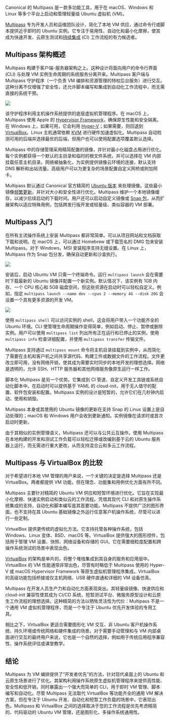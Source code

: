 Canonical 的 Multipass 是一款多功能工具，用于在 macOS、Windows 和 Linux 等多个平台上启动和管理轻量级 Ubuntu 虚拟机 (VM)。

[Multipass](https://canonical.com/multipass) 专为开发人员和运维团队设计，简化了本地 VM 供应，通过命令行或脚本提供近乎即时的 Ubuntu 实例。它专注于易用性、自动化和最小化摩擦，使其成为快速开发、云原生测试和[持续集成](https://thenewstack.io/ci-cd/) (CI) 工作流程的有力候选者。

## Multipass 架构概述

Multipass 构建于客户端-服务器架构之上。这种设计将面向用户的命令行界面 (CLI) 与处理 VM 实例生命周期的系统服务分离开来。Multipass 客户端与 Multipass 守护程序（一个负责 VM 编排和资源管理的特权后台服务）进行交互。这种分离不仅增强了安全性，还允许脚本编写和集成到自动化工作流程中，而无需直接的系统干预。

[![](https://cdn.thenewstack.io/media/2025/10/6e984517-screenshot-2025-10-17-at-10.44.08%E2%80%AFam-1024x717.png)](https://cdn.thenewstack.io/media/2025/10/6e984517-screenshot-2025-10-17-at-10.44.08%E2%80%AFam-1024x717.png)

该守护程序利用主机操作系统提供的底层虚拟机管理程序。在 macOS 上，Multipass 使用 Apple 的 [Hypervisor Framework](https://developer.apple.com/documentation/hypervisor)，确保原生性能和安全隔离。在 Windows 上，如果可用，它会利用 [Hyper-V](https://learn.microsoft.com/en-us/windows-server/virtualization/hyper-v/get-started/install-hyper-v)；如果需要，则回退到 [VirtualBox](https://www.virtualbox.org/)。Linux 主机通常依赖 [KVM](https://www.redhat.com/en/topics/virtualization/what-is-KVM) 进行硬件加速虚拟化。Multipass 自动检测可用的后端并选择最优的后端，但用户也可以使用配置选项覆盖默认选择。

Multipass 中的存储管理采用精简配置的镜像，并针对最小化磁盘占用进行优化。每个实例都获得一个默认的主目录和临时的根文件系统，并可以选择在 VM 内部挂载任意主机目录。网络被抽象化，为实例提供镜像云环境的连接，默认支持 DNS 解析和出站流量。高级用户可以为更复杂的场景配置自定义网桥或附加网卡。

Multipass 默认通过 Canonical 官方精简的 [Ubuntu 版本](https://releases.ubuntu.com/) 来处理镜像。这些最小镜像[频繁更新](https://thenewstack.io/ubuntu-25-10-replaces-sudo-with-a-rust-based-equivalent/)，并针对大小和安全性进行优化。Multipass 维护一个本地镜像缓存，以减少后续启动的下载时间。用户还可以启动自定义镜像或 [Snap 包](https://thenewstack.io/an-introduction-to-the-snap-universal-package-manager/)，从而扩展架构以适应特殊用例，包括跨发行版开发或轻量级、类似容器的 VM 部署。

## Multipass 入门

在所有主流操作系统上安装 Multipass 都非常简单。可以从项目网站和文档获取下载和说明。在 macOS 上，可以通过 Homebrew 或下载签名的 DMG 包来安装 Multipass。对于 Windows，MSI 安装程序支持无缝设置。在 Linux 上，Multipass 作为 Snap 包分发，确保自动更新和沙盒执行。

[![](https://cdn.thenewstack.io/media/2025/10/8b72d936-carbon-1024x806.png)](https://cdn.thenewstack.io/media/2025/10/8b72d936-carbon-1024x806.png)

安装后，启动 Ubuntu VM 只需一个终端命令。运行 `multipass launch` 会在需要时下载最新的 Ubuntu 镜像并配置一个新实例。默认情况下，该实例有 1GB 内存、一个 CPU 核心和 5GB 磁盘空间，但这些资源在启动时可以轻松自定义。例如，指定 `multipass launch --name dev --cpus 2 --memory 4G --disk 20G` 会设置一个具有更多资源的开发 VM。

[![](https://cdn.thenewstack.io/media/2025/10/a843dff4-carbon-1-1024x223.png)](https://cdn.thenewstack.io/media/2025/10/a843dff4-carbon-1-1024x223.png)

使用 `multipass shell` 可以访问实例的 shell，这会将用户带入一个功能齐全的 Ubuntu 环境。CLI 使管理生命周期操作变得简单，例如启动、停止、暂停或删除实例。用户可以使用 `multipass list` 列出所有正在运行和已停止的实例，使用 `multipass info` 检查详细配置，并使用 `multipass transfer` 传输文件。

Multipass 支持通过 `multipass mount` 命令将主机目录挂载到实例中，从而简化了需要在主机和客户机之间共享源代码、构建工件或数据文件的工作流程。文件更改立即可用，没有网络开销，使其成为需要实时同步的本地开发的理想选择。网络是透明的，允许 SSH、HTTP 服务器和其他网络服务像原生运行一样工作。

脚本化 Multipass 是另一个优势。它集成到 CI 管道、自定义开发工具链或系统自动化脚本中。在启动时可以提供基于 YAML 的 cloud-init，用于无人值守的配置、软件包安装和配置。Multipass 实例的设计是短暂的，允许它们在几秒钟内启动、使用和销毁。

Multipass 本身或其使用的 Ubuntu 镜像的更新在支持 Snap 的 Linux 设置上是自动处理的；macOS 和 Windows 用户会收到更新通知。实例镜像在请求时或首次启动时更新。

由于其相似的实例管理语义，Multipass 还可以与公共云互操作。使用 Multipass 在本地构建的开发和测试工作负载可以轻松迁移或改编到基于云的 Ubuntu 服务器上运行，而无需进行重大更改，从而支持混合云和多云工作流程。

## Multipass 与 VirtualBox 的比较

对于希望进行本地 VM 管理的用户来说，一个关键的决定是选择 Multipass 还是 VirtualBox。两者都提供 VM 功能，但在理念、功能集和用例优化方面有所不同。

Multipass 主要针对精简的 Ubuntu VM 供应和短暂环境进行优化。它旨在实现最小化摩擦、快速实例启动和类似云的工作流程。凭借其现代 CLI 和对原生操作系统集成的支持，自动化和脚本编写是其首要功能。Multipass 不提供广泛的图形界面，也不支持在其 Ubuntu 基础镜像之外运行任意客户机操作系统，尽管可以进行一些定制。

VirtualBox 提供更传统的虚拟化方法。它支持托管各种操作系统，包括 Windows、Linux 变体、BSD、macOS 等。VirtualBox 提供强大的图形控件，包括用于管理 VM 设置、快照、网络设备和存储的 GUI。它在需要细粒度配置和跨操作系统测试的场景中表现出色。

[VirtualBox](https://thenewstack.io/linux-how-to-run-virtualbox-vms-from-the-command-line/) 的架构是单片的，将整个堆栈集成到其自身的服务和应用层中。VirtualBox 的 VM 性能通常非常出色，尽管有时略低于 Multipass 使用的 Hyper-V 或 macOS Hypervisor Framework 等原生虚拟机管理程序集成。VirtualBox 的高级功能包括桥接或仅主机网络、USB 硬件直通和详细的 VM 设备仿真。

Multipass 在开发人员生产力和自动化方面表现突出。其轻量级镜像、快速供应和 cloud-init 兼容性使其成为 CI/CD 系统、短暂测试平台、微服务原型设计和云原生工作流程的理想选择。这种精简的方法以牺牲灵活性为代价：Multipass 不是一个通用 VM 虚拟机管理程序，而是一个专注于 Ubuntu 优先开发体验的专用工具。

相比之下，VirtualBox 更适合需要图形化 VM 交互、非 Ubuntu 客户机操作系统、持久环境或传统网络和硬件集成的场景。对于需要手动管理和与 VM 内部桌面进行交互的最终用户来说，它也是一个自然的选择，例如用于传统应用程序兼容性、操作系统评估或课堂教学。

## 结论

Multipass 为 VM 编排提供了“开发者优先”的方法，针对现代桌面上的 Ubuntu 和云原生场景进行了优化。其架构利用操作系统原生虚拟机管理程序来提供高性能、安全性和低开销，同时暴露出一个强大而简单的 CLI，用于即时 VM 管理、脚本编写和自动化。尽管 Multipass 无法取代 VirtualBox 等功能齐全的通用 VM 解决方案，但在专注于 Ubuntu 开发、自动化和短暂工作负载的场景中，它表现出色。Multipass 和 VirtualBox 之间的选择取决于您的工作流程是优先考虑精简的、代码驱动的 Ubuntu VM 管理，还是图形化、多操作系统通用性。